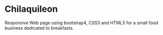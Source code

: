 # Chilaquileon
Responsive Web page using bootstrap4, CSS3 and HTML5 for a small food business dedicated to breakfasts.
